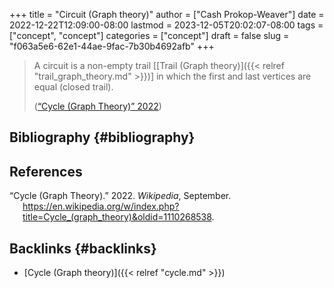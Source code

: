 +++
title = "Circuit (Graph theory)"
author = ["Cash Prokop-Weaver"]
date = 2022-12-22T12:09:00-08:00
lastmod = 2023-12-05T20:02:07-08:00
tags = ["concept", "concept"]
categories = ["concept"]
draft = false
slug = "f063a5e6-62e1-44ae-9fac-7b30b4692afb"
+++

> A circuit is a non-empty trail [[Trail (Graph theory)]({{< relref "trail_graph_theory.md" >}})] in which the first and last vertices are equal (closed trail).
>
> (<a href="#citeproc_bib_item_1">“Cycle (Graph Theory)” 2022</a>)


## Bibliography {#bibliography}

## References

<style>.csl-entry{text-indent: -1.5em; margin-left: 1.5em;}</style><div class="csl-bib-body">
  <div class="csl-entry"><a id="citeproc_bib_item_1"></a>“Cycle (Graph Theory).” 2022. <i>Wikipedia</i>, September. <a href="https://en.wikipedia.org/w/index.php?title=Cycle_(graph_theory)&oldid=1110268538">https://en.wikipedia.org/w/index.php?title=Cycle_(graph_theory)&#38;oldid=1110268538</a>.</div>
</div>


## Backlinks {#backlinks}

-   [Cycle (Graph theory)]({{< relref "cycle.md" >}})
